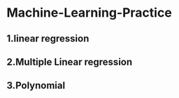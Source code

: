 # Machine-Learning-Practice

## 1.linear regression
## 2.Multiple Linear regression
## 3.Polynomial
